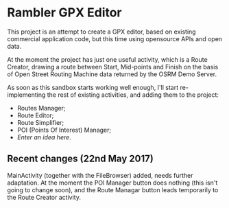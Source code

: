 Rambler GPX Editor
===================================

This project is an attempt to create a GPX editor, based on existing commercial application code, 
but this time using opensource APIs and open data. 

At the moment the project has just one useful activity, which is a Route Creator, drawing a route between Start, Mid-points 
and Finish on the basis of Open Street Routing Machine data returned by the OSRM Demo Server.

As soon as this sandbox starts working well enough, I'll start re-implementing the rest of existing activities,
 and adding them to the project:

- Routes Manager;
- Route Editor;
- Route Simplifier;
- POI (Points Of Interest) Manager;
- *Enter an idea here*.

## Recent changes (22nd May 2017)
MainActivity (together with the FileBrowser) added, needs further adaptation. At the moment the POI Manager button 
does nothing (this isn't going to change soon), and the Route Managar button leads temporarily to the Route Creator activity.
